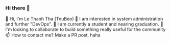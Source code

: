 ### Hi there 👋
👋 Hi, I'm Le Thanh Tha (TnuBeo)
👀 I am interested in system administration and further "DevOps".
🌱 I am currently a student and nearing graduation.
💞️ I'm looking to collaborate to build something really useful for the community
📫 How to contact me? Make a PR post, haha

<!---
tnubeo1111/tnubeo1111 is a ✨ special ✨ repository because its `README.md` (this file) appears on your GitHub profile.
You can click the Preview link to take a look at your changes.
--->
